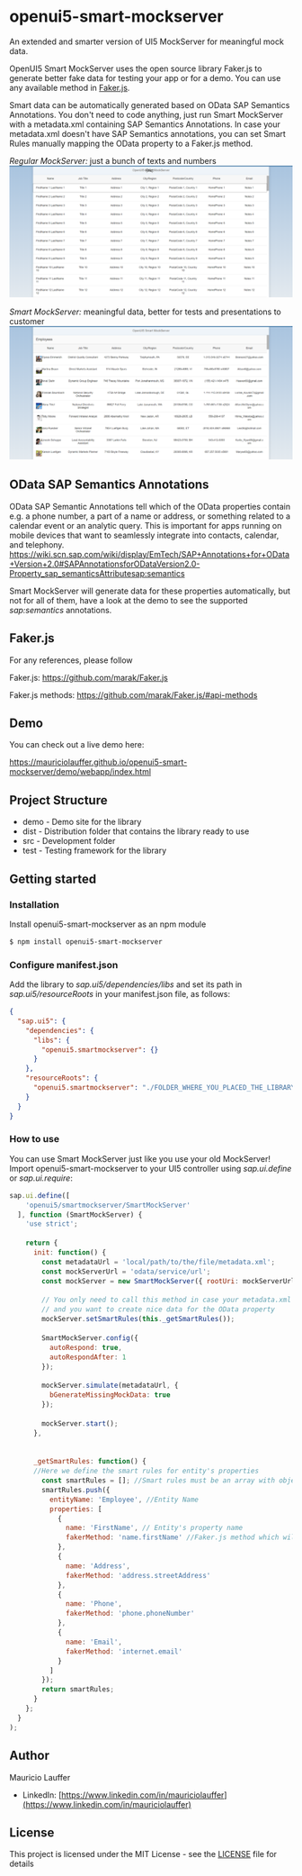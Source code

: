 # openui5-smart-mockserver
An extended and smarter version of UI5 MockServer for meaningful mock data.

OpenUI5 Smart MockServer uses the open source library Faker.js to generate better fake data for testing your app or for a demo.
You can use any available method in [Faker.js](https://github.com/marak/Faker.js/#api-methods).

Smart data can be automatically generated based on OData SAP Semantics Annotations. You don't need to code anything, just run Smart MockServer with a metadata.xml containing SAP Semantics Annotations.
In case your metadata.xml doesn't have SAP Semantics annotations, you can set Smart Rules manually mapping the OData property to a Faker.js method.


*Regular MockServer:* just a bunch of texts and numbers
[<img src="mockserver.png">](https://raw.githubusercontent.com/mauriciolauffer/openui5-smart-mockserver/master/mockserver.png)

*Smart MockServer:* meaningful data, better for tests and presentations to customer
[<img src="smartmockserver.png">](https://raw.githubusercontent.com/mauriciolauffer/openui5-smart-mockserver/master/smartmockserver.png)


## OData SAP Semantics Annotations
OData SAP Semantic Annotations tell which of the OData properties contain e.g. a phone number, a part of a name or address, or something related to a calendar event or an analytic query. This is important for apps running on mobile devices that want to seamlessly integrate into contacts, calendar, and telephony.
https://wiki.scn.sap.com/wiki/display/EmTech/SAP+Annotations+for+OData+Version+2.0#SAPAnnotationsforODataVersion2.0-Property_sap_semanticsAttributesap:semantics

Smart MockServer will generate data for these properties automatically, but not for all of them, have a look at the demo to see the supported *sap:semantics* annotations.


## Faker.js
For any references, please follow

Faker.js: https://github.com/marak/Faker.js

Faker.js methods: https://github.com/marak/Faker.js/#api-methods


## Demo
You can check out a live demo here:

https://mauriciolauffer.github.io/openui5-smart-mockserver/demo/webapp/index.html


## Project Structure
* demo - Demo site for the library
* dist - Distribution folder that contains the library ready to use
* src  - Development folder
* test - Testing framework for the library


## Getting started

### Installation
Install openui5-smart-mockserver as an npm module
```sh
$ npm install openui5-smart-mockserver
```

### Configure manifest.json
Add the library to *sap.ui5/dependencies/libs* and set its path in *sap.ui5/resourceRoots* in your manifest.json file, as follows:

```json
{
  "sap.ui5": {
    "dependencies": {
      "libs": {
        "openui5.smartmockserver": {}
      }
    },
    "resourceRoots": {
      "openui5.smartmockserver": "./FOLDER_WHERE_YOU_PLACED_THE_LIBRARY/openui5/smartmockserver/"
    }
  }
}
```

### How to use
You can use Smart MockServer just like you use your old MockServer!
Import openui5-smart-mockserver to your UI5 controller using *sap.ui.define* or *sap.ui.require*:

```javascript
sap.ui.define([
    'openui5/smartmockserver/SmartMockServer'
  ], function (SmartMockServer) {
    'use strict';

    return {
      init: function() {
        const metadataUrl = 'local/path/to/the/file/metadata.xml';
        const mockServerUrl = 'odata/service/url';
        const mockServer = new SmartMockServer({ rootUri: mockServerUrl });

        // You only need to call this method in case your metadata.xml doesn't have sap:semantics annotations
        // and you want to create nice data for the OData property
        mockServer.setSmartRules(this._getSmartRules());

        SmartMockServer.config({
          autoRespond: true,
          autoRespondAfter: 1
        });

        mockServer.simulate(metadataUrl, {
          bGenerateMissingMockData: true
        });

        mockServer.start();
      },


      _getSmartRules: function() {
      //Here we define the smart rules for entity's properties
        const smartRules = []; //Smart rules must be an array with objects such as the following example
        smartRules.push({
          entityName: 'Employee', //Entity Name
          properties: [
            {
              name: 'FirstName', // Entity's property name
              fakerMethod: 'name.firstName' //Faker.js method which will be used for this property
            },
            {
              name: 'Address',
              fakerMethod: 'address.streetAddress'
            },
            {
              name: 'Phone',
              fakerMethod: 'phone.phoneNumber'
            },
            {
              name: 'Email',
              fakerMethod: 'internet.email'
            }
          ]
        });
        return smartRules;
      }
    };
  }
);
```


## Author
Mauricio Lauffer

 - LinkedIn: [https://www.linkedin.com/in/mauriciolauffer](https://www.linkedin.com/in/mauriciolauffer)

## License
This project is licensed under the MIT License - see the [LICENSE](LICENSE) file for details
